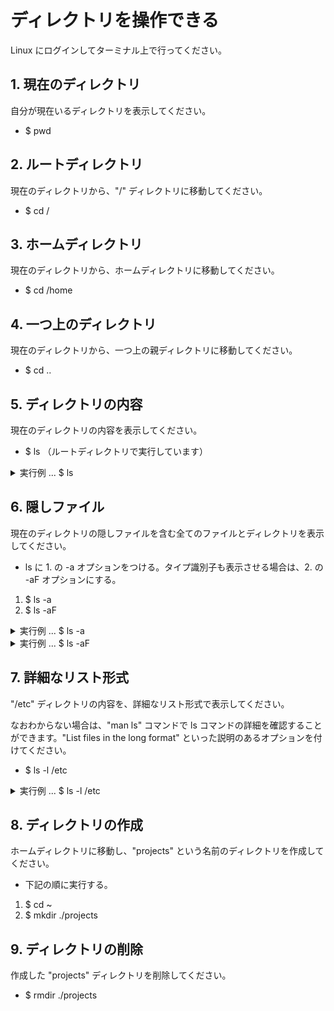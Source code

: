 # ディレクトリを操作できる

Linux にログインしてターミナル上で行ってください。

## 1. 現在のディレクトリ

自分が現在いるディレクトリを表示してください。

- $ pwd

## 2. ルートディレクトリ

現在のディレクトリから、"/" ディレクトリに移動してください。

- $ cd /

## 3. ホームディレクトリ

現在のディレクトリから、ホームディレクトリに移動してください。

- $ cd /home

## 4. 一つ上のディレクトリ

現在のディレクトリから、一つ上の親ディレクトリに移動してください。

- $ cd ..

## 5. ディレクトリの内容

現在のディレクトリの内容を表示してください。

- $ ls （ルートディレクトリで実行しています）

<details><summary>実行例 ... $ ls </summary>

```bash
bin   dev  home  lib    lib64   lost+found  mnt  proc  run   snap  sys  usr
boot  etc  init  lib32  libx32  media       opt  root  sbin  srv   tmp  var
```
</details>

## 6. 隠しファイル

現在のディレクトリの隠しファイルを含む全てのファイルとディレクトリを表示してください。

- ls に 1. の -a オプションをつける。タイプ識別子も表示させる場合は、2. の -aF オプションにする。
1. $ ls -a
2. $ ls -aF

<details><summary>実行例 ... $ ls -a</summary>

```bash
.   .bash_history  .bashrc  .config     .lesshst  .motd_shown  .sudo_as_admin_successful
..  .bash_logout   .cache   .landscape  .local    .profile
```
</details>

<details><summary>実行例 ... $ ls -aF</summary>

```bash
./   .bash_history  .bashrc  .config/     .lesshst  .motd_shown  .sudo_as_admin_successful
../  .bash_logout   .cache/  .landscape/  .local/   .profile
```
</details>

## 7. 詳細なリスト形式

"/etc" ディレクトリの内容を、詳細なリスト形式で表示してください。

なおわからない場合は、"man ls" コマンドで ls コマンドの詳細を確認することができます。"List files in the long format" といった説明のあるオプションを付けてください。

- $ ls -l /etc

<details><summary>実行例 ... $ ls -l /etc</summary>

```bash
合計 788
drwxr-xr-x 2 root root       4096  1月  7  2025 PackageKit
drwxr-xr-x 8 root root       4096  9月  5 09:44 X11
-rw-r--r-- 1 root root       3028  1月  7  2025 adduser.conf
drwxr-xr-x 2 root root       4096  9月  5 09:45 alternatives
drwxr-xr-x 3 root root       4096  1月  7  2025 apparmor
drwxr-xr-x 8 root root       4096  9月  5 09:42 apparmor.d
drwxr-xr-x 3 root root       4096  9月  5 09:42 apport
drwxr-xr-x 8 root root       4096  1月  7  2025 apt
-rw-r--r-- 1 root root       2319  1月  7  2022 bash.bashrc
-rw-r--r-- 1 root root         45 11月 12  2021 bash_completion
drwxr-xr-x 2 root root       4096  9月  5 09:42 bash_completion.d
...（以下略）
```
</details>

## 8. ディレクトリの作成

ホームディレクトリに移動し、"projects" という名前のディレクトリを作成してください。

- 下記の順に実行する。 
1. $ cd ~
2. $ mkdir ./projects

## 9. ディレクトリの削除

作成した "projects" ディレクトリを削除してください。

- $ rmdir ./projects